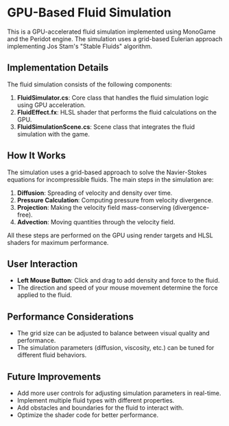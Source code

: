 # GPU-Based Fluid Simulation

This is a GPU-accelerated fluid simulation implemented using MonoGame and the Peridot engine. The simulation uses a grid-based Eulerian approach implementing Jos Stam's "Stable Fluids" algorithm.

## Implementation Details

The fluid simulation consists of the following components:

1. **FluidSimulator.cs**: Core class that handles the fluid simulation logic using GPU acceleration.
2. **FluidEffect.fx**: HLSL shader that performs the fluid calculations on the GPU.
3. **FluidSimulationScene.cs**: Scene class that integrates the fluid simulation with the game.

## How It Works

The simulation uses a grid-based approach to solve the Navier-Stokes equations for incompressible fluids. The main steps in the simulation are:

1. **Diffusion**: Spreading of velocity and density over time.
2. **Pressure Calculation**: Computing pressure from velocity divergence.
3. **Projection**: Making the velocity field mass-conserving (divergence-free).
4. **Advection**: Moving quantities through the velocity field.

All these steps are performed on the GPU using render targets and HLSL shaders for maximum performance.

## User Interaction

- **Left Mouse Button**: Click and drag to add density and force to the fluid.
- The direction and speed of your mouse movement determine the force applied to the fluid.

## Performance Considerations

- The grid size can be adjusted to balance between visual quality and performance.
- The simulation parameters (diffusion, viscosity, etc.) can be tuned for different fluid behaviors.

## Future Improvements

- Add more user controls for adjusting simulation parameters in real-time.
- Implement multiple fluid types with different properties.
- Add obstacles and boundaries for the fluid to interact with.
- Optimize the shader code for better performance.
